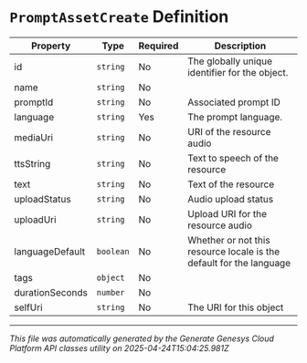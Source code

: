 # `PromptAssetCreate` Definition

| Property | Type | Required | Description |
|----------|------|----------|-------------|
| id | `string` | No | The globally unique identifier for the object. |
| name | `string` | No |  |
| promptId | `string` | No | Associated prompt ID |
| language | `string` | Yes | The prompt language. |
| mediaUri | `string` | No | URI of the resource audio |
| ttsString | `string` | No | Text to speech of the resource |
| text | `string` | No | Text of the resource |
| uploadStatus | `string` | No | Audio upload status |
| uploadUri | `string` | No | Upload URI for the resource audio |
| languageDefault | `boolean` | No | Whether or not this resource locale is the default for the language |
| tags | `object` | No |  |
| durationSeconds | `number` | No |  |
| selfUri | `string` | No | The URI for this object |

---

*This file was automatically generated by the Generate Genesys Cloud Platform API classes utility on 2025-04-24T15:04:25.981Z*